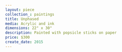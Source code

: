```yaml
---
layout: piece
collection_: paintings
title: Unphased
media: Acrylic and ink
dimensions: 22" x 30"
description: Painted with popsicle sticks on paper
price: $300
create_date: 2015
---
```

